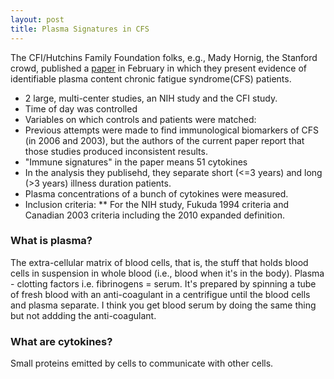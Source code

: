 ```yaml
---
layout: post
title: Plasma Signatures in CFS 
---
```


The CFI/Hutchins Family Foundation folks, e.g., Mady Hornig, the Stanford crowd, published a [paper](http://www.ncbi.nlm.nih.gov/pmc/articles/PMC4465185/pdf/1400121.pdf) in February in which they present evidence of identifiable plasma content chronic fatigue syndrome(CFS) patients.

* 2 large, multi-center studies, an NIH study and the CFI study.
* Time of day was controlled
* Variables on which controls and patients were matched:
* Previous attempts were made to find immunological biomarkers of CFS (in 2006 and 2003), but the authors of the current paper report that those studies produced inconsistent results.
* "Immune signatures" in the paper means 51 cytokines
* In the analysis they publisehd, they separate short (<=3 years) and long (>3 years) illness duration patients.
* Plasma concentrations of a bunch of cytokines were measured.
* Inclusion criteria:
** For the NIH study, Fukuda 1994 criteria and Canadian 2003 criteria including the 2010 expanded definition.

### What is plasma?
The extra-cellular matrix of blood cells, that is, the stuff that holds blood cells in suspension in whole blood (i.e., blood when it's in the body). Plasma - clotting factors i.e. fibrinogens = serum. It's prepared by spinning a tube of fresh blood with an anti-coagulant in a centrifigue until the blood cells and plasma separate. I think you get blood serum by doing the same thing but not addding the anti-coagulant.

### What are cytokines?
Small proteins emitted by cells to communicate with other cells.

